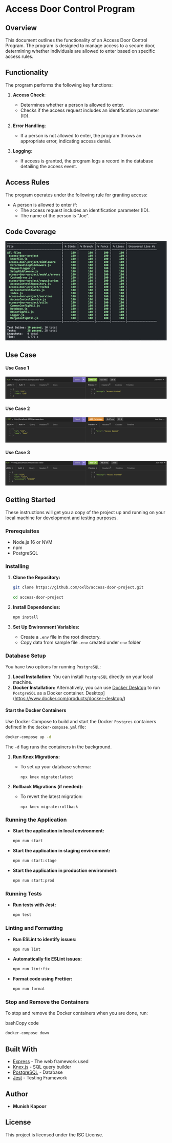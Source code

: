 # Access Door Control Program

## Overview

This document outlines the functionality of an Access Door Control Program. The program is designed to manage access to a secure door, determining whether individuals are allowed to enter based on specific access rules.

## Functionality

The program performs the following key functions:

1.  **Access Check**:

    - Determines whether a person is allowed to enter.
    - Checks if the access request includes an identification parameter (ID).

2.  **Error Handling**:

    - If a person is not allowed to enter, the program throws an appropriate error, indicating access denial.

3.  **Logging**:

    - If access is granted, the program logs a record in the database detailing the access event.

## Access Rules

The program operates under the following rule for granting access:

- A person is allowed to enter if:
  - The access request includes an identification parameter (ID).
  - The name of the person is "Joe".

## Code Coverage

![Code Coverage](https://github.com/oxlb/access-door-project/raw/main/coverage.png)

## Use Case

#### Use Case 1

![Use Case 1](https://github.com/oxlb/access-door-project/blob/F-Stage-2/case-1.png)

#### Use Case 2

![Use Case 2](https://github.com/oxlb/access-door-project/blob/F-Stage-2/case-2.png)

#### Use Case 3
![Use Case 3](https://github.com/oxlb/access-door-project/blob/F-Stage-2/case-3.png)


## Getting Started

These instructions will get you a copy of the project up and running on your local machine for development and testing purposes.

### Prerequisites

- Node.js 16 or NVM
- npm
- PostgreSQL

### Installing

1.  **Clone the Repository:**

    ```bash
    git clone https://github.com/oxlb/access-door-project.git
    ```

    ```bash
    cd access-door-project
    ```

2.  **Install Dependencies:**

    ```bash
    npm install
    ```

3.  **Set Up Environment Variables:**

    - Create a `.env` file in the root directory.
    - Copy data from sample file `.env` created under `env` folder

### Database Setup

You have two options for running `PostgreSQL`:

1.  **Local Installation:** You can install `PostgreSQL` directly on your local machine.
2.  **Docker Installation:** Alternatively, you can use [Docker Desktop](https://www.docker.com/products/docker-desktop/) to run `PostgreSQL` as a Docker container.
    Desktop](https://www.docker.com/products/docker-desktop/)

#### Start the Docker Containers

Use Docker Compose to build and start the Docker `Postgres` containers defined in the `docker-compose.yml` file:

```bash
docker-compose up -d
```

The `-d` flag runs the containers in the background.

1.  **Run Knex Migrations:**

    - To set up your database schema:

      `npx knex migrate:latest`

2.  **Rollback Migrations (if needed):**

    - To revert the latest migration:

      `npx knex migrate:rollback`

### Running the Application

- **Start the application in local environment:**

  ```bash
  npm run start
  ```

- **Start the application in staging environment:**

  ```bash
  npm run start:stage
  ```

- **Start the application in production environment:**

  ```bash
  npm run start:prod
  ```

### Running Tests

- **Run tests with Jest:**

  ```bash
  npm test
  ```

### Linting and Formatting

- **Run ESLint to identify issues:**

  ```bash
  npm run lint
  ```

- **Automatically fix ESLint issues:**

  ```bash
  npm run lint:fix
  ```

- **Format code using Prettier:**

  ```Bash
  npm run format
  ```

### Stop and Remove the Containers

To stop and remove the Docker containers when you are done, run:

bashCopy code

```Bash
docker-compose down
```

## Built With

- [Express](https://expressjs.com/) - The web framework used
- [Knex.js](http://knexjs.org/) - SQL query builder
- [PostgreSQL](https://www.postgresql.org/) - Database
- [Jest](https://jestjs.io/) - Testing Framework

## Author

- **Munish Kapoor**

## License

This project is licensed under the ISC License.
